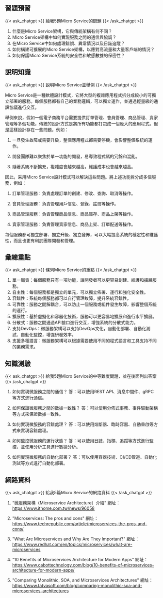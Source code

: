 ## 習題預習
{{< ask_chatgpt >}}
給我5題Micro Service的問題
{{< /ask_chatgpt >}}



1. 什麼是Micro Service架構，它與傳統架構有何不同？
2. Micro Service架構中如何實現服務之間的通信與協調？
3. 在Micro Service中如何處理錯誤、異常情況以及日誌追蹤？
4. 如何構建可擴展的Micro Service架構，以應對高流量和大量客戶端的情況？
5. 如何保護Micro Service系統的安全性和敏感數據的保密性？   

## 說明知識
{{< ask_chatgpt >}}
說明Micro Service並舉例
{{< /ask_chatgpt >}}



Micro Service是一種軟體設計模式，它將大型的複雜應用程式拆分成較小的可獨立部署的服務。每個服務都有自己的業務邏輯，可以獨立運作，並通過輕量級的通訊協議進行交互。

舉例來說，假如一個電子商務平台需要提供訂單管理、會員管理、商品管理、賣家管理等多個功能，傳統的設計方式是將所有功能都打包成一個龐大的應用程式。但是這樣設計存在一些問題，例如：

1. 一旦發生故障或需要升級，整個應用程式都需要停機，會影響整個系統的運作。

2. 開發團隊難以聚焦於單一功能的開發，易導致程式碼的冗餘和混亂。

3. 隨著系統不斷擴充，複雜度會越來越高，維護成本也會越來越高。

因此，采用Micro Service設計模式可以解決這些問題。將上述功能拆分成多個服務，例如：

1. 訂單管理服務：負責處理訂單的創建、修改、查詢、取消等操作。

2. 會員管理服務：負責管理用戶信息、登錄、註冊等操作。

3. 商品管理服務：負責管理商品信息、商品庫存、商品上架等操作。

4. 賣家管理服務：負責管理賣家信息、商品上架、訂單配送等操作。

每個服務都可獨立部署、獨立升級、獨立發佈，可以大幅提高系統的穩定性和維護性，而且也更有利於團隊開發和管理。   

## 彙總重點
{{< ask_chatgpt >}}
條列Micro Service的重點
{{< /ask_chatgpt >}}



1. 單一職責：每個服務只有一項功能，讓開發者可以更容易創建、維護和擴展服務。
2. 自主性：每個服務都是獨立的單元，可以獨立佈署、運行和強化安全性。
3. 容錯性：系統每個服務都可以自行管理故障，提升系統容錯性。
4. 可靠性：服務之間解耦合，可以防止一個服務或組件發生故障，影響整個系統的運行。
5. 擴展性：基於虛擬化和容器化技術，服務可以更容易地擴展和進行水平擴展。
6. 分散式：服務之間通過API接口進行交互，增強系統的分散式能力。
7. 支持DevOps：微服務架構可以支持DevOps文化，自動化部署、自動化測試、自動化監控，增強研發效率。
8. 支援多種語言：微服務架構可以根據需要使用不同的程式語言和工具支持不同的業務需求。   

## 知識測驗
{{< ask_chatgpt >}}
給我5題Micro Service的中等難度問題，並在後面列出答案
{{< /ask_chatgpt >}}



1. 如何實現微服務之間的通信？
答：可以使用REST API、消息中間件、gRPC等方式進行通信。

2. 如何保證微服務之間的數據一致性？
答：可以使用分佈式事務、事件驅動架構等方式來保證數據一致性。

3. 如何實現微服務的容錯處理？
答：可以使用熔斷器、臨時容器、自動重啟等方式來實現容錯處理。

4. 如何監控微服務的運行狀態？
答：可以使用日誌、指標、追蹤等方式進行監控，並使用分析工具進行數據分析。

5. 如何實現微服務的自動化部署？
答：可以使用容器技術、CI/CD管道、自動化測試等方式進行自動化部署。   

## 網路資料
{{< ask_chatgpt >}}
給我5篇Micro Service的網路資料
{{< /ask_chatgpt >}}



1. "微服務架構（Microservice Architecture）介紹"
   網址：https://www.ithome.com.tw/news/96058

2. "Microservices: The pros and cons"
   網址：https://www.techrepublic.com/article/microservices-the-pros-and-cons/

3. "What Are Microservices and Why Are They Important?"
   網址：https://www.redhat.com/en/topics/microservices/what-are-microservices

4. "10 Benefits of Microservices Architecture for Modern Apps"
   網址：https://www.cabottechnology.com/blog/10-benefits-of-microservices-architecture-for-modern-apps/

5. "Comparing Monolithic, SOA, and Microservices Architectures"
   網址：https://www.tatvasoft.com/blog/comparing-monolithic-soa-and-microservices-architectures   

